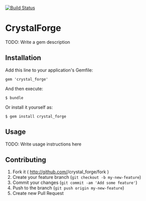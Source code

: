 [![Build Status](https://travis-ci.org/benfalk/pcrystal_forge.svg?branch=master)](https://travis-ci.org/benfalk/crystal_forge)

# CrystalForge

TODO: Write a gem description

## Installation

Add this line to your application's Gemfile:

    gem 'crystal_forge'

And then execute:

    $ bundle

Or install it yourself as:

    $ gem install crystal_forge

## Usage

TODO: Write usage instructions here

## Contributing

1. Fork it ( http://github.com/<my-github-username>/crystal_forge/fork )
2. Create your feature branch (`git checkout -b my-new-feature`)
3. Commit your changes (`git commit -am 'Add some feature'`)
4. Push to the branch (`git push origin my-new-feature`)
5. Create new Pull Request
